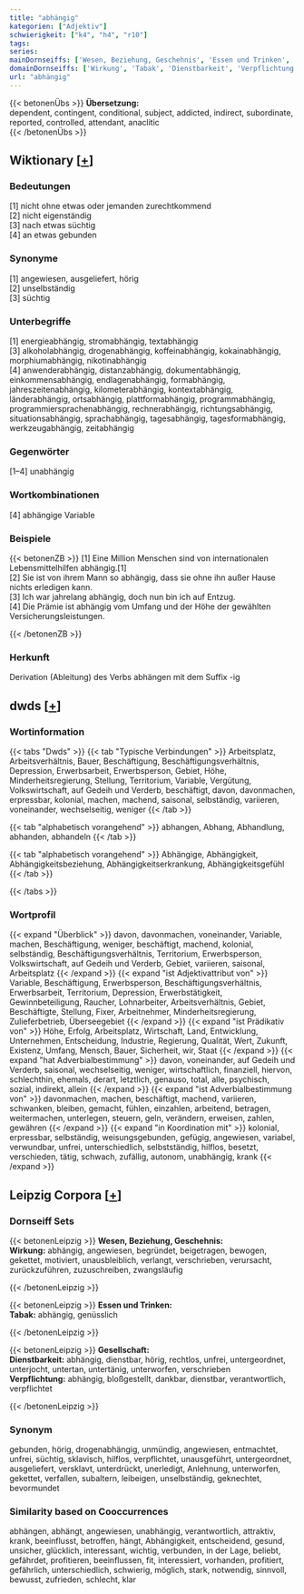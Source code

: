 ```yaml
---
title: "abhängig"
kategorien: ["Adjektiv"]
schwierigkeit: ["k4", "h4", "r10"]
tags:
series:
mainDornseiffs: ['Wesen, Beziehung, Geschehnis', 'Essen und Trinken', 'Gesellschaft']
domainDornseiffs: ['Wirkung', 'Tabak', 'Dienstbarkeit', 'Verpflichtung']
url: "abhängig"
---
```


{{< betonenÜbs >}}
**Übersetzung:**  
dependent, contingent, conditional, subject, addicted, indirect, subordinate, reported, controlled, attendant, anaclitic  
{{< /betonenÜbs >}}

## Wiktionary [[+](https://de.wiktionary.org/wiki/abhängig)]

### Bedeutungen
[1] nicht ohne etwas oder jemanden zurechtkommend  
[2] nicht eigenständig  
[3] nach etwas süchtig  
[4] an etwas gebunden  

### Synonyme
[1] angewiesen, ausgeliefert, hörig  
[2] unselbständig  
[3] süchtig  

### Unterbegriffe
[1] energieabhängig, stromabhängig, textabhängig  
[3] alkoholabhängig, drogenabhängig, koffeinabhängig, kokainabhängig, morphiumabhängig, nikotinabhängig  
[4] anwenderabhängig, distanzabhängig, dokumentabhängig, einkommensabhängig, endlagenabhängig, formabhängig, jahreszeitenabhängig, kilometerabhängig, kontextabhängig, länderabhängig, ortsabhängig, plattformabhängig, programmabhängig, programmiersprachenabhängig, rechnerabhängig, richtungsabhängig, situationsabhängig, sprachabhängig, tagesabhängig, tagesformabhängig, werkzeugabhängig, zeitabhängig  

### Gegenwörter
[1–4] unabhängig  

### Wortkombinationen
[4] abhängige Variable  

### Beispiele
{{< betonenZB >}}
[1] Eine Million Menschen sind von internationalen Lebensmittelhilfen abhängig.[1]  
[2] Sie ist von ihrem Mann so abhängig, dass sie ohne ihn außer Hause nichts erledigen kann.  
[3] Ich war jahrelang abhängig, doch nun bin ich auf Entzug.  
[4] Die Prämie ist abhängig vom Umfang und der Höhe der gewählten Versicherungsleistungen.  

{{< /betonenZB >}}
### Herkunft
Derivation (Ableitung) des Verbs abhängen mit dem Suffix -ig  



## dwds [[+](https://www.dwds.de/wb/abhängig)]

### Wortinformation
{{< tabs "Dwds" >}}
{{< tab "Typische Verbindungen" >}}
Arbeitsplatz, Arbeitsverhältnis, Bauer, Beschäftigung, Beschäftigungsverhältnis, Depression, Erwerbsarbeit, Erwerbsperson, Gebiet, Höhe, Minderheitsregierung, Stellung, Territorium, Variable, Vergütung, Volkswirtschaft, auf Gedeih und Verderb, beschäftigt, davon, davonmachen, erpressbar, kolonial, machen, machend, saisonal, selbständig, variieren, voneinander, wechselseitig, weniger
{{< /tab >}}

{{< tab "alphabetisch vorangehend" >}}
abhangen, Abhang, Abhandlung, abhanden, abhandeln
{{< /tab >}}

{{< tab "alphabetisch vorangehend" >}}
Abhängige, Abhängigkeit, Abhängigkeitsbeziehung, Abhängigkeitserkrankung, Abhängigkeitsgefühl
{{< /tab >}}

{{< /tabs >}}

### Wortprofil
{{< expand "Überblick" >}} davon, davonmachen, voneinander, Variable, machen, Beschäftigung, weniger, beschäftigt, machend, kolonial, selbständig, Beschäftigungsverhältnis, Territorium, Erwerbsperson, Volkswirtschaft, auf Gedeih und Verderb, Gebiet, variieren, saisonal, Arbeitsplatz {{< /expand >}}
{{< expand "ist Adjektivattribut von" >}} Variable, Beschäftigung, Erwerbsperson, Beschäftigungsverhältnis, Erwerbsarbeit, Territorium, Depression, Erwerbstätigkeit, Gewinnbeteiligung, Raucher, Lohnarbeiter, Arbeitsverhältnis, Gebiet, Beschäftigte, Stellung, Fixer, Arbeitnehmer, Minderheitsregierung, Zulieferbetrieb, Überseegebiet {{< /expand >}}
{{< expand "ist Prädikativ von" >}} Höhe, Erfolg, Arbeitsplatz, Wirtschaft, Land, Entwicklung, Unternehmen, Entscheidung, Industrie, Regierung, Qualität, Wert, Zukunft, Existenz, Umfang, Mensch, Bauer, Sicherheit, wir, Staat {{< /expand >}}
{{< expand "hat Adverbialbestimmung" >}} davon, voneinander, auf Gedeih und Verderb, saisonal, wechselseitig, weniger, wirtschaftlich, finanziell, hiervon, schlechthin, ehemals, derart, letztlich, genauso, total, alle, psychisch, sozial, indirekt, allein {{< /expand >}}
{{< expand "ist Adverbialbestimmung von" >}} davonmachen, machen, beschäftigt, machend, variieren, schwanken, bleiben, gemacht, fühlen, einzahlen, arbeitend, betragen, weitermachen, unterlegen, steuern, geln, verändern, erweisen, zahlen, gewähren {{< /expand >}}
{{< expand "in Koordination mit" >}} kolonial, erpressbar, selbständig, weisungsgebunden, gefügig, angewiesen, variabel, verwundbar, unfrei, unterschiedlich, selbstständig, hilflos, besetzt, verschieden, tätig, schwach, zufällig, autonom, unabhängig, krank {{< /expand >}}

## Leipzig Corpora [[+](https://corpora.uni-leipzig.de/en/res?word=abhängig&corpusId=deu_newscrawl-public_2018)]

### Dornseiff Sets
{{< betonenLeipzig >}}
**Wesen, Beziehung, Geschehnis:**  
**Wirkung:** abhängig, angewiesen, begründet, beigetragen, bewogen, gekettet, motiviert, unausbleiblich, verlangt, verschrieben, verursacht, zurückzuführen, zuzuschreiben, zwangsläufig  

{{< /betonenLeipzig >}}


{{< betonenLeipzig >}}
**Essen und Trinken:**  
**Tabak:** abhängig, genüsslich  

{{< /betonenLeipzig >}}


{{< betonenLeipzig >}}
**Gesellschaft:**  
**Dienstbarkeit:** abhängig, dienstbar, hörig, rechtlos, unfrei, untergeordnet, unterjocht, untertan, untertänig, unterworfen, verschrieben  
**Verpflichtung:** abhängig, bloßgestellt, dankbar, dienstbar, verantwortlich, verpflichtet  

{{< /betonenLeipzig >}}

### Synonym
gebunden, hörig, drogenabhängig, unmündig, angewiesen, entmachtet, unfrei, süchtig, sklavisch, hilflos, verpflichtet, unausgeführt, untergeordnet, ausgeliefert, versklavt, unterdrückt, unerledigt, Anlehnung, unterworfen, gekettet, verfallen, subaltern, leibeigen, unselbständig, geknechtet, bevormundet


### Similarity based on Cooccurrences
abhängen, abhängt, angewiesen, unabhängig, verantwortlich, attraktiv, krank, beeinflusst, betroffen, hängt, Abhängigkeit, entscheidend, gesund, unsicher, glücklich, interessant, wichtig, verbunden, in der Lage, beliebt, gefährdet, profitieren, beeinflussen, fit, interessiert, vorhanden, profitiert, gefährlich, unterschiedlich, schwierig, möglich, stark, notwendig, sinnvoll, bewusst, zufrieden, schlecht, klar


